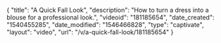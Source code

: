 {
    "title": "A Quick Fall Look",
    "description": "How to turn a dress into a blouse for a professional look.",
    "videoid": "181185654",
    "date_created": "1540455285",
    "date_modified": "1546466828",
    "type": "captivate",
    "layout": "video",
    "url": "\/v\/a-quick-fall-look\/181185654"
}
